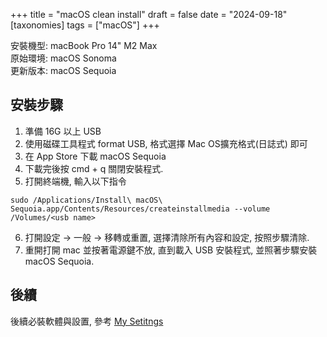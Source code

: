+++
title = "macOS clean install"
draft = false
date = "2024-09-18"
[taxonomies]
tags = ["macOS"]
+++

安裝機型: macBook Pro 14" M2 Max  
原始環境: macOS Sonoma  
更新版本: macOS Sequoia

## 安裝步驟

1. 準備 16G 以上 USB
2. 使用磁碟工具程式 format USB, 格式選擇 Mac OS擴充格式(日誌式) 即可
3. 在 App Store 下載 macOS Sequoia
4. 下載完後按 cmd + q 關閉安裝程式.
5. 打開終端機, 輸入以下指令

```
sudo /Applications/Install\ macOS\ Sequoia.app/Contents/Resources/createinstallmedia --volume /Volumes/<usb name>
```
6. 打開設定 -> 一般 -> 移轉或重置, 選擇清除所有內容和設定, 按照步驟清除.
7. 重開打開 mac 並按著電源鍵不放, 直到載入 USB 安裝程式, 並照著步驟安裝 macOS Sequoia.

## 後續

後續必裝軟體與設置, 參考 [My Setitngs](https://github.com/shinrenpan/macOS_setting)
